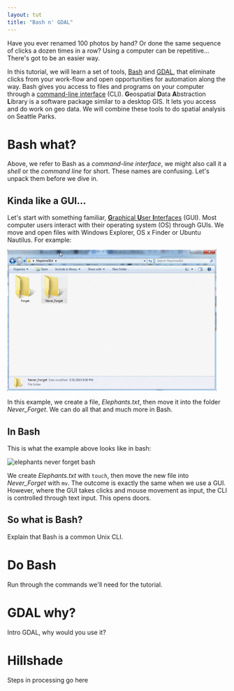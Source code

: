```yaml
---
layout: tut
title: "Bash n' GDAL"
---
```


Have you ever renamed 100 photos by hand? Or done the same sequence of clicks a dozen times in a row? Using a computer can be repetitive... There's got to be an easier way.

In this tutorial, we will learn a set of tools, [Bash](http://en.wikipedia.org/wiki/Bash_(Unix_shell)) and [GDAL](http://www.gdal.org/), that eliminate clicks from your work-flow and open opportunities for automation along the way. Bash gives you access to files and programs on your computer through a [command-line interface](http://en.wikipedia.org/wiki/Command-line_interface) (CLI). **G**eospatial **D**ata **A**bstraction **L**ibrary is a software package similar to a desktop GIS. It lets you access and do work on geo data. We will combine these tools to do spatial analysis on Seattle Parks.

# Bash what?

Above, we refer to Bash as a *command-line interface*, we might also call it a *shell* or the *command line* for short. These names are confusing. Let's unpack them before we dive in.

## Kinda like a GUI...

Let's start with something familiar, [**G**raphical **U**ser **I**nterfaces](http://en.wikipedia.org/wiki/Graphical_user_interface) (GUI). Most computer users interact with their operating system (OS) through GUIs. We move and open files with Windows Explorer, OS x Finder or Ubuntu Nautilus. For example:

![elephants never forget](/img/tut_gdal_elephants.gif)

In this example, we create a file, *Elephants.txt*, then move it into the folder *Never_Forget*. We can do all that and much more in Bash.

## In Bash

This is what the example above looks like in bash:

![elephants never forget bash](/img/tut_gdal_bash_elephants.gif)

We create *Elephants.txt* with `touch`, then move the new file into *Never_Forget* with `mv`. The outcome is exactly the same when we use a GUI. However, where the GUI takes clicks and mouse movement as input, the CLI is controlled through text input. This opens doors.

## So what is Bash?

Explain that Bash is a common Unix CLI.

# Do Bash

Run through the commands we'll need for the tutorial.

# GDAL why?

Intro GDAL, why would you use it?

# Hillshade

Steps in processing go here

